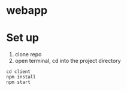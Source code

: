# webapp

# Set up
1. clone repo
2. open terminal, cd into the project directory
```
cd client
npm install
npm start
```
